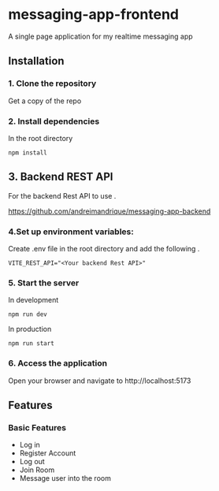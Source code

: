 # messaging-app-frontend
A single page application for my realtime messaging app
## Installation
### 1. Clone the repository
Get a copy of the repo
### 2. Install dependencies
In the root directory
```
npm install
```
## 3. Backend REST API
For the backend Rest API to use . 

https://github.com/andreimandrique/messaging-app-backend

### 4.Set up environment variables: 
Create .env file in the root directory and add the following .
```
VITE_REST_API="<Your backend Rest API>"
```
### 5. Start the server
In development
```
npm run dev
```
In production
```
npm run start
```
### 6. Access the application
Open your browser and navigate to http://localhost:5173
## Features
### Basic Features
* Log in 
* Register Account
* Log out
* Join Room 
* Message user into the room
